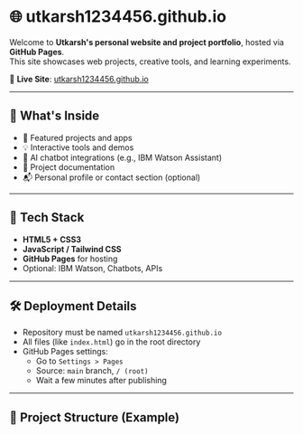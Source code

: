 # 🌐 utkarsh1234456.github.io

Welcome to **Utkarsh's personal website and project portfolio**, hosted via **GitHub Pages**.  
This site showcases web projects, creative tools, and learning experiments.

🔗 **Live Site**: [utkarsh1234456.github.io](https://utkarsh1234456.github.io)

---

## 🚀 What's Inside

- 🎯 Featured projects and apps
- 💡 Interactive tools and demos
- 🧠 AI chatbot integrations (e.g., IBM Watson Assistant)
- 📄 Project documentation
- 📬 Personal profile or contact section (optional)

---

## 🧰 Tech Stack

- **HTML5 + CSS3**
- **JavaScript / Tailwind CSS**
- **GitHub Pages** for hosting
- Optional: IBM Watson, Chatbots, APIs

---

## 🛠 Deployment Details

- Repository must be named `utkarsh1234456.github.io`
- All files (like `index.html`) go in the root directory
- GitHub Pages settings:
  - Go to `Settings > Pages`
  - Source: `main` branch, `/ (root)`
  - Wait a few minutes after publishing

---

## 📁 Project Structure (Example)

